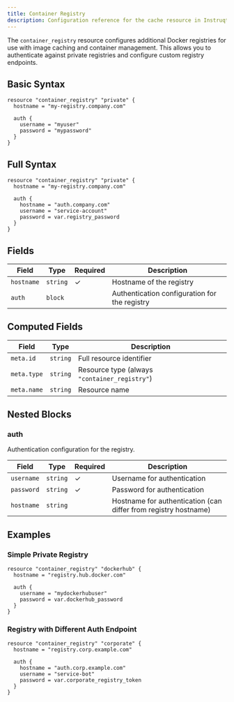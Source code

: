 ```yaml
---
title: Container Registry
description: Configuration reference for the cache resource in Instruqt labs
---
```



The `container_registry` resource configures additional Docker registries for use with image caching and container management. This allows you to authenticate against private registries and configure custom registry endpoints.

## Basic Syntax

```hcl
resource "container_registry" "private" {
  hostname = "my-registry.company.com"
  
  auth {
    username = "myuser"
    password = "mypassword"
  }
}
```

## Full Syntax

```hcl
resource "container_registry" "private" {
  hostname = "my-registry.company.com"
  
  auth {
    hostname = "auth.company.com"
    username = "service-account"
    password = var.registry_password
  }
}
```

## Fields

| Field | Type | Required | Description |
|-------|------|----------|-------------|
| `hostname` | `string` | ✓ | Hostname of the registry |
| `auth` | `block` |  | Authentication configuration for the registry |

## Computed Fields

| Field | Type | Description |
|-------|------|-------------|
| `meta.id` | `string` | Full resource identifier |
| `meta.type` | `string` | Resource type (always `"container_registry"`) |
| `meta.name` | `string` | Resource name |

## Nested Blocks

### auth

Authentication configuration for the registry.

| Field | Type | Required | Description |
|-------|------|----------|-------------|
| `username` | `string` | ✓ | Username for authentication |
| `password` | `string` | ✓ | Password for authentication |
| `hostname` | `string` |  | Hostname for authentication (can differ from registry hostname) |

## Examples

### Simple Private Registry

```hcl
resource "container_registry" "dockerhub" {
  hostname = "registry.hub.docker.com"
  
  auth {
    username = "mydockerhubuser"
    password = var.dockerhub_password
  }
}
```

### Registry with Different Auth Endpoint

```hcl
resource "container_registry" "corporate" {
  hostname = "registry.corp.example.com"
  
  auth {
    hostname = "auth.corp.example.com"
    username = "service-bot"
    password = var.corporate_registry_token
  }
}
```